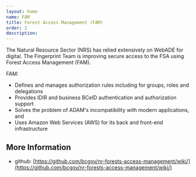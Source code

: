```yaml
---
layout: home
name: FAM
title: Forest Access Management (FAM)
order: 2
description: 
---
```


The Natural Resource Sector (NRS) has relied extensively on WebADE for digital. The Fingerprint Team is improving secure access to the FSA using Forest Access Management (FAM). 

FAM: 
- Defines and manages authorization rules including for groups, roles and delegations 
- Provides IDIR and business BCeID authentication and authorization support 
- Solves the problem of ADAM's incompatibility with modern applications, and 
- Uses Amazon Web Services (AWS) for its back and front-end infrastructure 

## More Information
+ github: [https://github.com/bcgov/nr-forests-access-management/wiki/](https://github.com/bcgov/nr-forests-access-management/wiki/)
